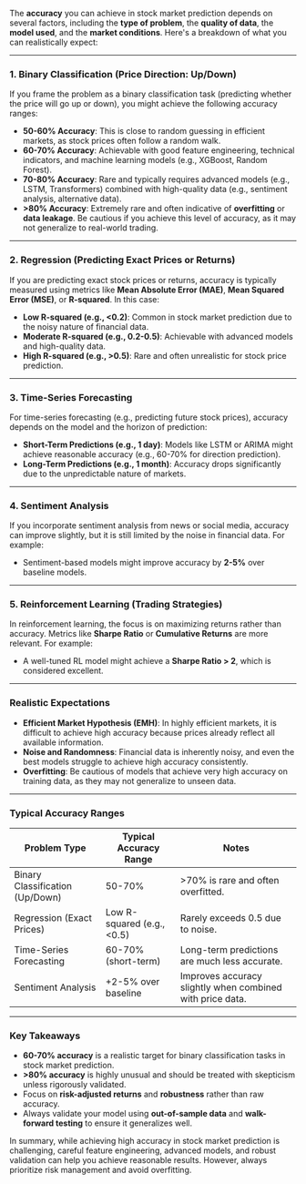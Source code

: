 The **accuracy** you can achieve in stock market prediction depends on several factors, including the **type of problem**, the **quality of data**, the **model used**, and the **market conditions**. Here's a breakdown of what you can realistically expect:

---

### **1. Binary Classification (Price Direction: Up/Down)**
If you frame the problem as a binary classification task (predicting whether the price will go up or down), you might achieve the following accuracy ranges:

- **50-60% Accuracy**: This is close to random guessing in efficient markets, as stock prices often follow a random walk.
- **60-70% Accuracy**: Achievable with good feature engineering, technical indicators, and machine learning models (e.g., XGBoost, Random Forest).
- **70-80% Accuracy**: Rare and typically requires advanced models (e.g., LSTM, Transformers) combined with high-quality data (e.g., sentiment analysis, alternative data).
- **>80% Accuracy**: Extremely rare and often indicative of **overfitting** or **data leakage**. Be cautious if you achieve this level of accuracy, as it may not generalize to real-world trading.

---

### **2. Regression (Predicting Exact Prices or Returns)**
If you are predicting exact stock prices or returns, accuracy is typically measured using metrics like **Mean Absolute Error (MAE)**, **Mean Squared Error (MSE)**, or **R-squared**. In this case:
- **Low R-squared (e.g., <0.2)**: Common in stock market prediction due to the noisy nature of financial data.
- **Moderate R-squared (e.g., 0.2-0.5)**: Achievable with advanced models and high-quality data.
- **High R-squared (e.g., >0.5)**: Rare and often unrealistic for stock price prediction.

---

### **3. Time-Series Forecasting**
For time-series forecasting (e.g., predicting future stock prices), accuracy depends on the model and the horizon of prediction:
- **Short-Term Predictions (e.g., 1 day)**: Models like LSTM or ARIMA might achieve reasonable accuracy (e.g., 60-70% for direction prediction).
- **Long-Term Predictions (e.g., 1 month)**: Accuracy drops significantly due to the unpredictable nature of markets.

---

### **4. Sentiment Analysis**
If you incorporate sentiment analysis from news or social media, accuracy can improve slightly, but it is still limited by the noise in financial data. For example:
- Sentiment-based models might improve accuracy by **2-5%** over baseline models.

---

### **5. Reinforcement Learning (Trading Strategies)**
In reinforcement learning, the focus is on maximizing returns rather than accuracy. Metrics like **Sharpe Ratio** or **Cumulative Returns** are more relevant. For example:
- A well-tuned RL model might achieve a **Sharpe Ratio > 2**, which is considered excellent.

---

### **Realistic Expectations**
- **Efficient Market Hypothesis (EMH)**: In highly efficient markets, it is difficult to achieve high accuracy because prices already reflect all available information.
- **Noise and Randomness**: Financial data is inherently noisy, and even the best models struggle to achieve high accuracy consistently.
- **Overfitting**: Be cautious of models that achieve very high accuracy on training data, as they may not generalize to unseen data.

---

### **Typical Accuracy Ranges**
| Problem Type                  | Typical Accuracy Range | Notes                                                                 |
|-------------------------------|------------------------|-----------------------------------------------------------------------|
| Binary Classification (Up/Down) | 50-70%                | >70% is rare and often overfitted.                                   |
| Regression (Exact Prices)      | Low R-squared (e.g., <0.5) | Rarely exceeds 0.5 due to noise.                                    |
| Time-Series Forecasting        | 60-70% (short-term)   | Long-term predictions are much less accurate.                        |
| Sentiment Analysis             | +2-5% over baseline   | Improves accuracy slightly when combined with price data.            |

---

### **Key Takeaways**
- **60-70% accuracy** is a realistic target for binary classification tasks in stock market prediction.
- **>80% accuracy** is highly unusual and should be treated with skepticism unless rigorously validated.
- Focus on **risk-adjusted returns** and **robustness** rather than raw accuracy.
- Always validate your model using **out-of-sample data** and **walk-forward testing** to ensure it generalizes well.

In summary, while achieving high accuracy in stock market prediction is challenging, careful feature engineering, advanced models, and robust validation can help you achieve reasonable results. However, always prioritize risk management and avoid overfitting.
